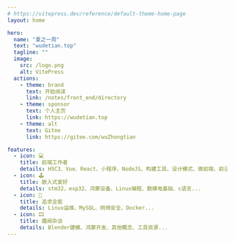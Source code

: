 ```yaml
---
# https://vitepress.dev/reference/default-theme-home-page
layout: home

hero:
  name: "夏之一周"
  text: "wudetian.top"
  tagline: ""
  image:
    src: /logo.png
    alt: VitePress
  actions:
    - theme: brand
      text: 开始阅读
      link: /notes/front_end/directory
    - theme: sponsor
      text: 个人主页
      link: https://wudetian.top
    - theme: alt
      text: Gitee
      link: https://gitee.com/wuZhongtian

features:
  - icon: 💻
    title: 前端工作者
    details: H5C3、Vue、React、小程序、NodeJS、构建工具、设计模式、微前端、前沿概念...
  - icon: 🕹️
    title: 嵌入式爱好
    details: stm32、esp32、鸿蒙设备、Linux编程、数模电基础、c语言...
  - icon: 🎡
    title: 追求全能
    details: Linux运维、MySQL、网络安全、Docker...
  - icon: 🎞️
    title: 趣闻杂谈
    details: Blender建模、鸿蒙开发、其他概念、工具资源...
---
```


<HomeUnderline/>
<confetti />
